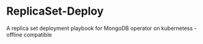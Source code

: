 # ReplicaSet-Deploy
A replica set deployment playbook for MongoDB operator on kubernetess - offline compatible
